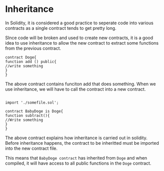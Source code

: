 # Inheritance

In Solidity, it is considered a good practice to seperate code into various contracts as a single contract tends to get pretty long.


SInce code will be broken and used to create new contracts, it is a good idea to use inheritance to allow the new contract to extract some functions from
the previous contract.

```
contract Doge{
function add () public{
//write something
}
}
```

The above contract contains funciton add that does something. When we use inheritance, we will have to call the contract into a new contract.

```

import './somefile.sol';

contract BabyDoge is Doge{
function subtract(){
//Write something
}
}
```


The above contract explains how inheritance is carried out in solidity. Before inheritance happens, the contract to be inheritted must be imported into the new contract file. 

This means that `BabyDoge contract` has inherited from `Doge` and when compiled, it will have
access to all public functions in the  `Doge` contract. 
